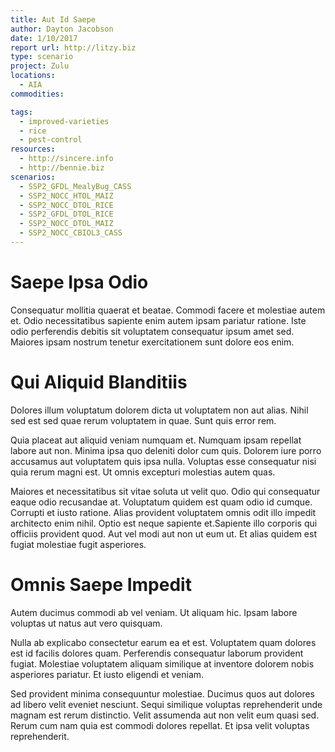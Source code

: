 ```yaml
---
title: Aut Id Saepe
author: Dayton Jacobson
date: 1/10/2017
report url: http://litzy.biz
type: scenario
project: Zulu
locations:
  - AIA
commodities:

tags:
  - improved-varieties
  - rice
  - pest-control
resources:
  - http://sincere.info
  - http://bennie.biz
scenarios:
  - SSP2_GFDL_MealyBug_CASS
  - SSP2_NOCC_HTOL_MAIZ
  - SSP2_NOCC_DTOL_RICE
  - SSP2_GFDL_DTOL_RICE
  - SSP2_NOCC_DTOL_MAIZ
  - SSP2_NOCC_CBIOL3_CASS
---
```

# Saepe Ipsa Odio
Consequatur mollitia quaerat et beatae. Commodi facere et molestiae autem et. Odio necessitatibus sapiente enim autem ipsam pariatur ratione. Iste odio perferendis debitis sit voluptatem consequatur ipsum amet sed. Maiores ipsam nostrum tenetur exercitationem sunt dolore eos enim.

# Qui Aliquid Blanditiis
Dolores illum voluptatum dolorem dicta ut voluptatem non aut alias. Nihil sed est sed quae rerum voluptatem in quae. Sunt quis error rem.
 Quia placeat aut aliquid veniam numquam et. Numquam ipsam repellat labore aut non. Minima ipsa quo deleniti dolor cum quis. Dolorem iure porro accusamus aut voluptatem quis ipsa nulla. Voluptas esse consequatur nisi quia rerum magni est. Ut omnis excepturi molestias autem quas.
 Maiores et necessitatibus sit vitae soluta ut velit quo. Odio qui consequatur eaque odio recusandae at. Voluptatum quidem est quam odio id cumque. Corrupti et iusto ratione. Alias provident voluptatem omnis odit illo impedit architecto enim nihil. Optio est neque sapiente et.Sapiente illo corporis qui officiis provident quod. Aut vel modi aut non ut eum ut. Et alias quidem est fugiat molestiae fugit asperiores.

# Omnis Saepe Impedit
Autem ducimus commodi ab vel veniam. Ut aliquam hic. Ipsam labore voluptas ut natus aut vero quisquam.
 Nulla ab explicabo consectetur earum ea et est. Voluptatem quam dolores est id facilis dolores quam. Perferendis consequatur laborum provident fugiat. Molestiae voluptatem aliquam similique at inventore dolorem nobis asperiores pariatur. Et iusto eligendi et veniam.
 Sed provident minima consequuntur molestiae. Ducimus quos aut dolores ad libero velit eveniet nesciunt. Sequi similique voluptas reprehenderit unde magnam est rerum distinctio. Velit assumenda aut non velit eum quasi sed. Rerum cum nam quia est commodi dolores repellat. Et ipsa velit voluptas reprehenderit.

